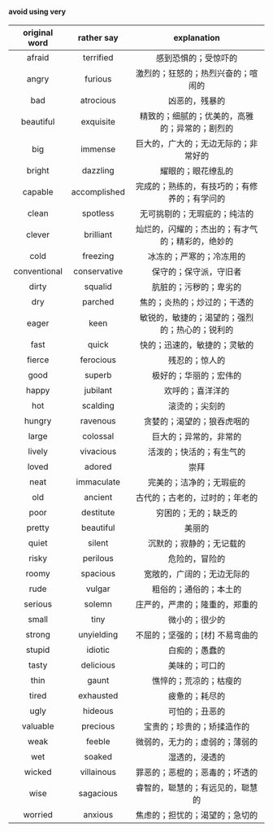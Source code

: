 #### avoid using very

  original word   |   rather say     |    explanation
:----------------:| :---------------:|:-------------------------:
   afraid         |     terrified    |  感到恐惧的；受惊吓的
   angry          |     furious      |  激烈的；狂怒的；热烈兴奋的；喧闹的
   bad            |     atrocious    |  凶恶的，残暴的
  beautiful       |     exquisite    |  精致的；细腻的；优美的，高雅的；异常的；剧烈的
   big            |     immense      |  巨大的，广大的；无边无际的；非常好的
   bright         |     dazzling     |  耀眼的；眼花缭乱的
   capable        |     accomplished |  完成的；熟练的，有技巧的；有修养的；有学问的
   clean          |     spotless     |  无可挑剔的；无瑕疵的；纯洁的
   clever         |     brilliant    |  灿烂的，闪耀的；杰出的；有才气的；精彩的，绝妙的
   cold           |     freezing     |  冰冻的；严寒的；冷冻用的
  conventional    |    conservative  |  保守的；保守派，守旧者
   dirty          |     squalid      |  肮脏的；污秽的；卑劣的
   dry            |     parched      |  焦的；炎热的；炒过的；干透的
   eager          |     keen         |  敏锐的，敏捷的；渴望的；强烈的；热心的；锐利的
   fast           |     quick        |  快的；迅速的，敏捷的；灵敏的
   fierce         |    ferocious     |  残忍的；惊人的
   good           |     superb       |  极好的；华丽的；宏伟的
   happy          |     jubilant     |  欢呼的；喜洋洋的
   hot            |     scalding     |  滚烫的；尖刻的
   hungry         |     ravenous     |  贪婪的；渴望的；狼吞虎咽的
   large          |     colossal     |  巨大的；异常的，非常的
   lively         |     vivacious    |  活泼的；快活的；有生气的
   loved          |     adored       |  崇拜
   neat           |    immaculate    |  完美的；洁净的；无瑕疵的
   old            |     ancient      |  古代的；古老的，过时的；年老的
   poor           |     destitute    |  穷困的；无的；缺乏的
   pretty         |     beautiful    |  美丽的
   quiet          |     silent       |  沉默的；寂静的；无记载的
   risky          |     perilous     |  危险的，冒险的
   roomy          |     spacious     |  宽敞的，广阔的；无边无际的
   rude           |     vulgar       |  粗俗的；通俗的；本土的
   serious        |     solemn       |  庄严的，严肃的；隆重的，郑重的
   small          |     tiny         |  微小的；很少的
   strong         |     unyielding   |  不屈的；坚强的；[材] 不易弯曲的
   stupid         |     idiotic      |  白痴的；愚蠢的
   tasty          |     delicious    |  美味的；可口的
   thin           |     gaunt        |  憔悴的；荒凉的；枯瘦的
   tired          |     exhausted    |  疲惫的；耗尽的
   ugly           |     hideous      |  可怕的；丑恶的
   valuable       |     precious     |  宝贵的；珍贵的；矫揉造作的
   weak           |     feeble       |  微弱的，无力的；虚弱的；薄弱的
   wet            |     soaked       |  湿透的，浸透的
   wicked         |     villainous   |  罪恶的；恶棍的；恶毒的；坏透的
   wise           |     sagacious    |  睿智的，聪慧的；有远见的，聪慧的
   worried        |     anxious      |  焦虑的；担忧的；渴望的；急切的
